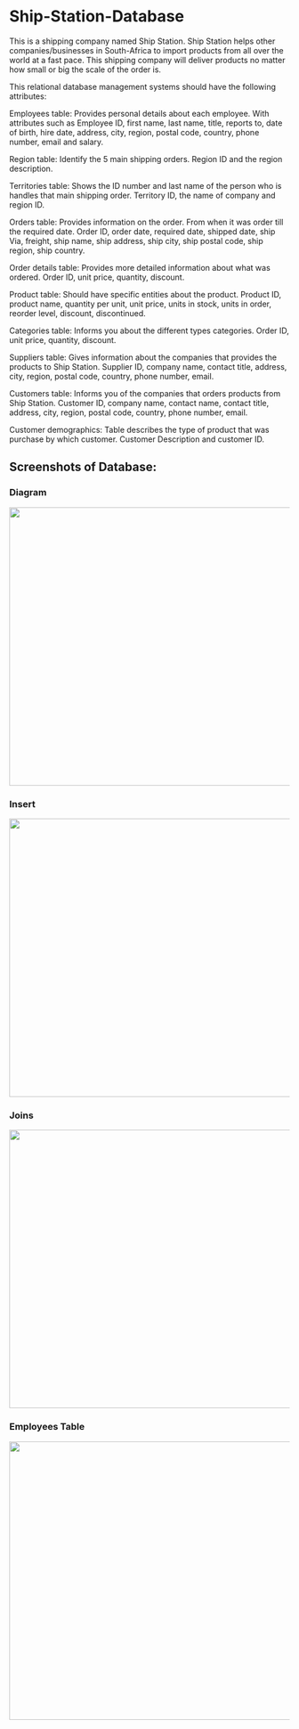 # Ship-Station-Database

This is a shipping company named Ship Station.
Ship Station helps other companies/businesses in South-Africa to import products from all over the world at a fast pace.
This shipping company will deliver products no matter how small or big the scale of the order is.

This relational database management systems should have the following attributes:

Employees table:
Provides personal details about each employee.
With attributes such as Employee ID, first name, last name, title, reports to, date of birth, hire date, address,
city, region, postal code, country, phone number, email and salary.

Region table:
Identify the 5 main shipping orders. 
Region ID and the region description.

Territories table:
Shows the ID number and last name of the person who is handles that main shipping order.
Territory ID, the name of company and region ID.

Orders table:
Provides information on the order. From when it was order till the required date.
Order ID, order date, required date, shipped date, ship Via, freight, ship name, ship address,
ship city, ship postal code, ship region, ship country.

Order details table:
Provides more detailed information about what was ordered.
Order ID, unit price, quantity, discount.

Product table:
Should have specific entities about the product.
Product ID, product name, quantity per unit, unit price, units in stock, units in order, reorder level, discount, discontinued.

Categories table:
Informs you about the different types categories.
Order ID, unit price, quantity, discount.

Suppliers table:
Gives information about the companies that provides the products to Ship Station.
Supplier ID, company name, contact title, address, city, region, postal code, country, phone number, email.

Customers table:
Informs you of the companies that orders products from Ship Station.
Customer ID, company name, contact name, contact title, address, city, region, postal code, country, phone number, email.

Customer demographics:
Table describes the type of product that was purchase by which customer.
Customer Description and customer ID.

## Screenshots of Database:
### Diagram
<img align="center" width="750" height="500" src="https://user-images.githubusercontent.com/88590240/166157337-379a435f-a08f-4582-9882-00ee00d9622a.png">

### Insert
<img align="center" width="640" height="500" src="https://user-images.githubusercontent.com/88590240/166157707-d252952a-753a-4bd4-a4b3-0ae4378cf809.png">

### Joins
<img align="center" width="640" height="500" src="https://user-images.githubusercontent.com/88590240/166157428-5e1d1f53-4ef3-4d28-bcab-d34ec5664afb.png">

### Employees Table
<img align="center" width="640" height="500" src="https://user-images.githubusercontent.com/88590240/166157501-4624c6f2-176d-4abf-8b02-1f416e790a9d.png">
